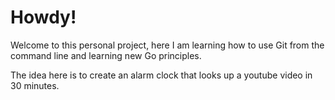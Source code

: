 # Howdy!

Welcome to this personal project, here I am learning how to use Git from the command line and learning new Go principles. 

The idea here is to create an alarm clock that looks up a youtube video in 30 minutes.